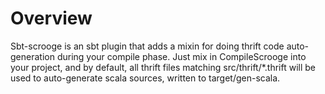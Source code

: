 Overview
========

Sbt-scrooge is an sbt plugin that adds a mixin for doing thrift code auto-generation during your
compile phase. Just mix in CompileScrooge into your project, and by default, all thrift files matching
src/thrift/*.thrift will be used to auto-generate scala sources, written to target/gen-scala.

